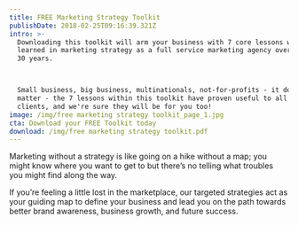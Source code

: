 ```yaml
---
title: FREE Marketing Strategy Toolkit
publishDate: 2018-02-25T09:16:39.321Z
intro: >-
  Downloading this toolkit will arm your business with 7 core lessons we have
  learned in marketing strategy as a full service marketing agency over the past
  30 years.



  Small business, big business, multinationals, not-for-profits - it doesn't
  matter - the 7 lessons within this toolkit have proven useful to all of our
  clients, and we're sure they will be for you too!
image: /img/free marketing strategy toolkit_page_1.jpg
cta: Download your FREE Toolkit today
download: /img/free marketing strategy toolkit.pdf
---
```





Marketing without a strategy is like going on a hike without a map; you might know where you want to get to but there’s no telling what troubles you might find along the way.

If you’re feeling a little lost in the marketplace, our targeted strategies act as your guiding map to define your business and lead you on the path towards better brand awareness, business growth, and future success.
